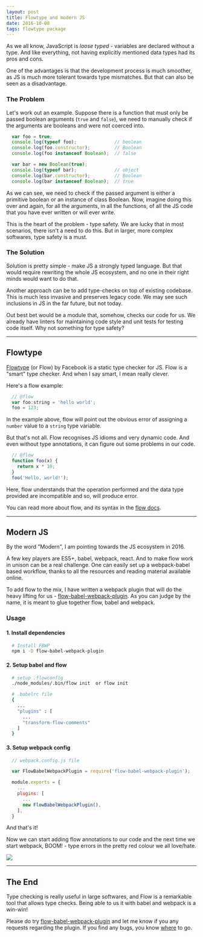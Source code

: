 ```yaml
---
layout: post
title: Flowtype and modern JS
date: 2016-10-08
tags: flowtype package
---
```


As we all know, JavaScript is *loose typed* - variables are declared without a type.
And like everything, not having explicitly mentioned data types had its pros and cons.

One of the advantages is that the development process is much smoother, as JS is much more tolerant towards type mismatches.
But that can also be seen as a disadvantage.

<!-- preview -->

### The Problem

Let's work out an example.
Suppose there is a function that must only be passed boolean arguments (`true` and `false`), we need to manually check if the arguments are booleans and were not coerced into.

```js
  var foo = true;
  console.log(typeof foo);              // boolean
  console.log(foo.constructor);         // Boolean
  console.log(foo instanceof Boolean);  // false

  var bar = new Boolean(true);
  console.log(typeof bar);              // object
  console.log(bar.constructor);         // Boolean
  console.log(bar instanceof Boolean);  // true
```

As we can see, we need to check if the passed argument is either a primitive boolean or an instance of class Boolean.
Now, imagine doing this over and again, for all the arguments, in all the functions, of all the JS code that you have ever written or will ever write.

This is the heart of the problem - type safety.
We are lucky that in most scenarios, there isn't a need to do this.
But in larger, more complex softwares, type safety is a must.

### The Solution

Solution is pretty simple - make JS a strongly typed language.
But that would require rewriting the whole JS ecosystem, and no one in their right minds would want to do that.

Another approach can be to add type-checks on top of existing codebase.
This is much less invasive and preserves legacy code.
We may see such inclusions in JS in the far future, but not today.

Out best bet would be a module that, somehow, checks our code for us.
We already have linters for maintaining code style and unit tests for testing code itself.
Why not something for type safety?

---

## Flowtype

[Flowtype] (or Flow) by Facebook is a static type checker for JS.
Flow is a "smart" type checker.
And when I say smart, I mean really clever.

Here's a flow example:

```js
  // @flow
  var foo:string = 'hello world';
  foo = 123;
```

In the example above, flow will point out the obvious error of assigning a `number` value to a `string` type variable.

But that's not all.
Flow recognises JS idioms and very dynamic code.
And even without type annotations, it can figure out some problems in our code.

```js
  // @flow
  function foo(x) {
    return x * 10;
  }
  foo('Hello, world!');
```

Here, flow understands that the operation performed and the data type provided are incompatible and so, will produce error.

You can read more about flow, and its syntax in the [flow docs].

---

## Modern JS

By the word "Modern", I am pointing towards the JS ecosystem in 2016.

A few key players are ES5+, babel, webpack, react.
And to make flow work in unison can be a real challenge.
One can easily set up a webpack-babel based workflow, thanks to all the resources and reading material available online.

To add flow to the mix, I have written a webpack plugin that will do the heavy lifting for us - [flow-babel-webpack-plugin].
As you can judge by the name, it is meant to glue together flow, babel and webpack.

### Usage

#### 1. Install dependencies

```sh
  # Install FBWP
  npm i -D flow-babel-webpack-plugin
```

#### 2. Setup babel and flow
```sh
  # setup .flowconfig
  ./node_modules/.bin/flow init  or flow init

  # .babelrc file
  {
    ...
    "plugins" : [
      ...
      "transform-flow-comments"
    ]
  }
```

#### 3. Setup webpack config

```js
  // webpack.config.js file

  var FlowBabelWebpackPlugin = require('flow-babel-webpack-plugin');

  module.exports = {
    ...
    plugins: [
      ...
      new FlowBabelWebpackPlugin(),
    ],
  }
```

And that's it!

Now we can start adding flow annotations to our code and the next time we start webpack, BOOM! - type errors in the pretty red colour we all love/hate.

![]({{site.baseurl}}/media/2016-10-08-flowtype-and-modern-js/demo.png)

---

## The End

Type checking is really useful in large softwares, and Flow is a remarkable tool that allows type checks.
Being able to us it with babel and webpack is a win-win!

Please do try [flow-babel-webpack-plugin] and let me know if you any requests regarding the plugin.
If you find any bugs, you know [where][issues] to go.

[Flowtype]: https://flowtype.org
[flow docs]: https://flowtype.org/docs
[flow-babel-webpack-plugin]: https://github.com/zhirzh/flow-babel-webpack-plugin
[issues]: https://github.com/zhirzh/flow-babel-webpack-plugin/issues

